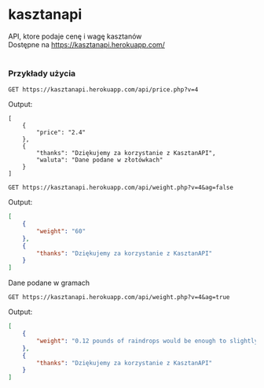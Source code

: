 # kasztanapi
API, ktore podaje cenę i wagę kasztanów<br>
Dostępne na https://kasztanapi.herokuapp.com/ <br><br>
### Przykłady użycia
```
GET https://kasztanapi.herokuapp.com/api/price.php?v=4
```
Output:
```
[
    {
        "price": "2.4"
    },
    {
        "thanks": "Dziękujemy za korzystanie z KasztanAPI",
        "waluta": "Dane podane w złotówkach"
    }
]
```

```
GET https://kasztanapi.herokuapp.com/api/weight.php?v=4&ag=false
```
Output:
```json
[
    {
        "weight": "60"
    },
    {
        "thanks": "Dziękujemy za korzystanie z KasztanAPI"
    }
]
```
Dane podane w gramach

```
GET https://kasztanapi.herokuapp.com/api/weight.php?v=4&ag=true
```
Output:
```json
[
    {
        "weight": "0.12 pounds of raindrops would be enough to slightly annoy each member of Il Divo 194.4 times."
    },
    {
        "thanks": "Dziękujemy za korzystanie z KasztanAPI"
    }
]
```
